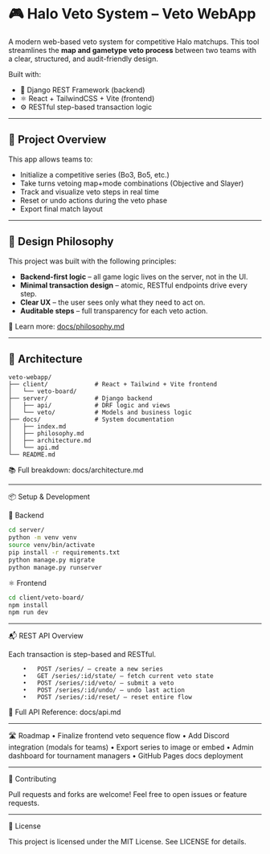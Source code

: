 # 🎮 Halo Veto System – Veto WebApp

A modern web-based veto system for competitive Halo matchups. This tool streamlines the **map and gametype veto process** between two teams with a clear, structured, and audit-friendly design.

Built with:
- 🔧 Django REST Framework (backend)
- ⚛️ React + TailwindCSS + Vite (frontend)
- ⚙️ RESTful step-based transaction logic

---

## 🚀 Project Overview

This app allows teams to:

- Initialize a competitive series (Bo3, Bo5, etc.)
- Take turns vetoing map+mode combinations (Objective and Slayer)
- Track and visualize veto steps in real time
- Reset or undo actions during the veto phase
- Export final match layout

---

## 🧠 Design Philosophy

This project was built with the following principles:

- **Backend-first logic** – all game logic lives on the server, not in the UI.
- **Minimal transaction design** – atomic, RESTful endpoints drive every step.
- **Clear UX** – the user sees only what they need to act on.
- **Auditable steps** – full transparency for each veto action.

📖 Learn more: [docs/philosophy.md](docs/philosophy.md)

---

## 🧱 Architecture

```plaintext
veto-webapp/
├── client/             # React + Tailwind + Vite frontend
│   └── veto-board/
├── server/             # Django backend
│   ├── api/            # DRF logic and views
│   └── veto/           # Models and business logic
├── docs/               # System documentation
│   ├── index.md
│   ├── philosophy.md
│   ├── architecture.md
│   └── api.md
└── README.md
```

📚 Full breakdown: docs/architecture.md

---

📦 Setup & Development

🔧 Backend

```bash
cd server/
python -m venv venv
source venv/bin/activate
pip install -r requirements.txt
python manage.py migrate
python manage.py runserver
```
⚛️ Frontend

```bash
cd client/veto-board/
npm install
npm run dev
```

---

📬 REST API Overview

Each transaction is step-based and RESTful.
```plaintext
	•	POST /series/ – create a new series
	•	GET /series/:id/state/ – fetch current veto state
	•	POST /series/:id/veto/ – submit a veto
	•	POST /series/:id/undo/ – undo last action
	•	POST /series/:id/reset/ – reset entire flow
```

📘 Full API Reference: docs/api.md

---

🛣️ Roadmap
	•	Finalize frontend veto sequence flow
	•	Add Discord integration (modals for teams)
	•	Export series to image or embed
	•	Admin dashboard for tournament managers
	•	GitHub Pages docs deployment

---

🤝 Contributing

Pull requests and forks are welcome! Feel free to open issues or feature requests.

---

🪪 License

This project is licensed under the MIT License. See LICENSE for details.